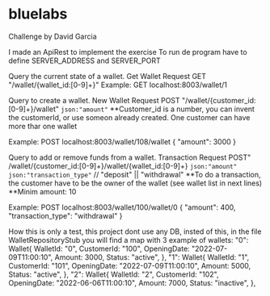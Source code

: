 # bluelabs
 Challenge
by David Garcia

I made an ApiRest to implement the exercise
To run de program have to define SERVER_ADDRESS and SERVER_PORT


Query the current state of a wallet.
Get Wallet Request
GET  "/wallet/{wallet_id:[0-9]+}"
Example:
GET localhost:8003/wallet/1



Query to create a wallet.
New Wallet Request
POST "/wallet/{customer_id:[0-9]+}/wallet"
`json:"amount"`
**Customer_id is a number, you can invent the customerId, or use someon already created. One customer can have more thar one wallet

Example: 
POST localhost:8003/wallet/108/wallet
{
    "amount": 3000
}



Query to add or remove funds from a wallet. 
Transaction Request
POST" /wallet/{customer_id:[0-9]+}/wallet/{wallet_id:[0-9]+}
`json:"amount"`
`json:"transaction_type"` // "deposit" || "withdrawal"
**To do a transaction, the customer have to be the owner of the wallet (see wallet list in next lines)
**Minim amount: 10


Example:
POST localhost:8003/wallet/100/wallet/0
{
"amount": 400,
"transaction_type": "withdrawal"
}




How this is only a test, this project dont use any DB, insted of this, in the file WalletRepositoryStub you will find a map with 3 example of wallets:
		"0": Wallet{
			WalletId:    "0",
			CustomerId:  "100",
			OpeningDate: "2022-07-09T11:00:10",
			Amount:      3000,
			Status:      "active",
		},
		"1": Wallet{
			WalletId:    "1",
			CustomerId:  "101",
			OpeningDate: "2022-07-09T11:00:10",
			Amount:      5000,
			Status:      "active",
		},
		"2": Wallet{
			WalletId:    "2",
			CustomerId:  "102",
			OpeningDate: "2022-06-06T11:00:10",
			Amount:      7000,
			Status:      "inactive",
		},
  
  
  
  

